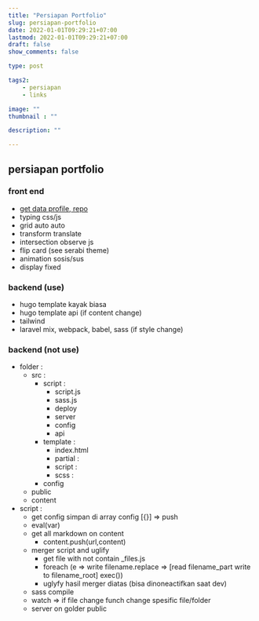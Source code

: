 ```yaml
---
title: "Persiapan Portfolio"
slug: persiapan-portfolio
date: 2022-01-01T09:29:21+07:00
lastmod: 2022-01-01T09:29:21+07:00
draft: false
show_comments: false

type: post

tags2:
    - persiapan
    - links

image: ""
thumbnail : ""

description: ""

---
```

## persiapan portfolio
### front end
- [get data profile, repo](https://docs.github.com/en/rest/guides/getting-started-with-the-rest-api)
- typing css/js
- grid auto auto
- transform translate
- intersection observe js
- flip card (see serabi theme)
- animation sosis/sus
- display fixed

### backend (use)
- hugo template kayak biasa
- hugo template api (if content change)
- tailwind
- laravel mix, webpack, babel, sass (if style change) 

### backend (not use)
- folder :
  - src :
    - script :
      - script.js
      - sass.js
      - deploy
      - server
      - config
      - api
    - template :
      - index.html
      - partial :
      - script :
      - scss :
    - config
  - public
  - content
- script :
  - get config simpan di array config [{}] => push
  - eval(var)
  - get all markdown on content
    - content.push(url,content)
  - merger script and uglify
    - get file with not contain \_files.js
    - foreach (e => write filename.replace => [read filename_part write to filename_root] exec())
    - uglyfy hasil merger diatas (bisa dinoneactifkan saat dev)
  - sass compile
  - watch => if file change funch change spesific file/folder
  - server on golder public
